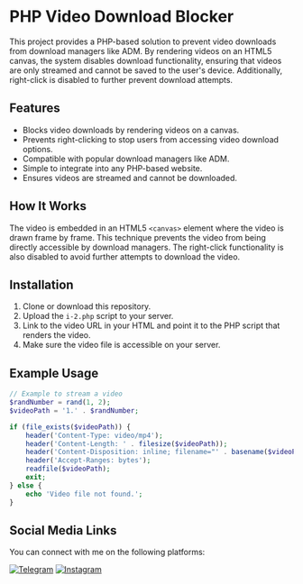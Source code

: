 # PHP Video Download Blocker

This project provides a PHP-based solution to prevent video downloads from download managers like ADM. By rendering videos on an HTML5 canvas, the system disables download functionality, ensuring that videos are only streamed and cannot be saved to the user's device. Additionally, right-click is disabled to further prevent download attempts.

## Features

- Blocks video downloads by rendering videos on a canvas.
- Prevents right-clicking to stop users from accessing video download options.
- Compatible with popular download managers like ADM.
- Simple to integrate into any PHP-based website.
- Ensures videos are streamed and cannot be downloaded.

## How It Works

The video is embedded in an HTML5 `<canvas>` element where the video is drawn frame by frame. This technique prevents the video from being directly accessible by download managers. The right-click functionality is also disabled to avoid further attempts to download the video.

## Installation

1. Clone or download this repository.
2. Upload the `i-2.php` script to your server.
3. Link to the video URL in your HTML and point it to the PHP script that renders the video.
4. Make sure the video file is accessible on your server.

## Example Usage

```php
// Example to stream a video
$randNumber = rand(1, 2);
$videoPath = '1.' . $randNumber;

if (file_exists($videoPath)) {
    header('Content-Type: video/mp4');
    header('Content-Length: ' . filesize($videoPath));
    header('Content-Disposition: inline; filename="' . basename($videoPath) . '"');
    header('Accept-Ranges: bytes');
    readfile($videoPath);
    exit;
} else {
    echo 'Video file not found.';
}
```
## Social Media Links

You can connect with me on the following platforms:

[![Telegram](https://img.shields.io/badge/Telegram-2CA5E0?style=flat&logo=telegram&logoColor=white)](https://t.me/shayan_golshan22)
[![Instagram](https://img.shields.io/badge/Instagram-E4405F?style=flat&logo=instagram&logoColor=white)](https://www.instagram.com/shayan.glshn/)
